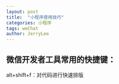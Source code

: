```yaml
---
layout: post
title:  "小程序使用技巧"
categories: 小程序
tags: weChat
author: JerryLee
---
```

## 微信开发者工具常用的快捷键：
alt+shift+f：对代码进行快速排版
